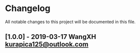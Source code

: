 # Changelog
All notable changes to this project will be documented in this file.

## [1.0.0] - 2019-03-17 WangXH <kurapica125@outlook.com>